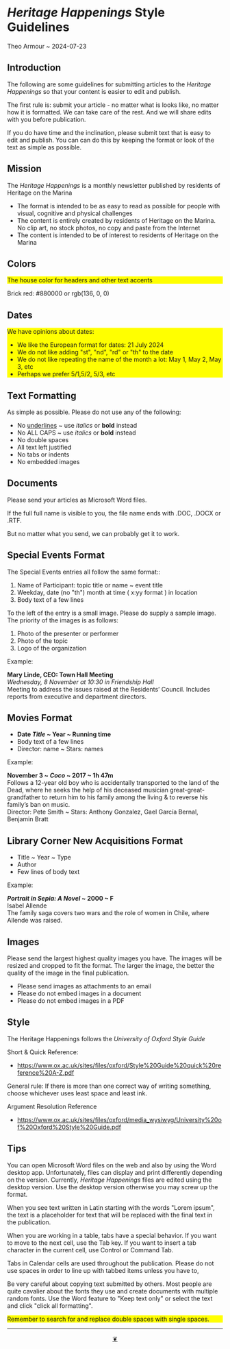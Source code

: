 # *Heritage Happenings* Style Guidelines

Theo Armour ~ 2024-07-23

## Introduction

The following are some guidelines for submitting articles to the *Heritage Happenings* so that your content is easier to edit and publish.

The first rule is: submit your article - no matter what is looks like, no matter how it is formatted. We can take care of the rest. And we will share edits with you before publication.

If you do have time and the inclination, please submit text that is easy to edit and publish. You can can do this by keeping the format or look of the text as simple as possible.

## Mission

The *Heritage Happenings* is a monthly newsletter published by residents of Heritage on the Marina

* The format is intended to be as easy to read as possible for people with visual, cognitive and physical challenges
* The content is entirely created by residents of Heritage on the Marina. No clip art, no stock photos, no copy and paste from the Internet
* The content is intended to be of interest to residents of Heritage on the Marina


## Colors

<section style="background-color: #ff0;">

The house color for headers and other text accents

</section>

Brick red: #880000 or rgb(136, 0, 0)


## Dates

<section style="background-color: #ff0;">

We have opinions about dates:

* We like the European format for dates: 21 July 2024
* We do not like adding "st", "nd", "rd" or "th" to the date
* We do not like repeating the name of the month a lot: May 1, May 2, May 3, etc
* Perhaps we prefer 5/1,5/2, 5/3, etc

</section>

## Text Formatting

As simple as possible. Please do not use any of the following:

* No <u>underlines</u> ~ use *italics* or **bold** instead
* No ALL CAPS ~ use *italics* or **bold** instead
* No   double   spaces
* All text left justified
* No tabs or indents
* No embedded images


## Documents

Please send your articles as Microsoft Word files.

If the full full name is visible to you, the file name ends with .DOC, .DOCX or .RTF.

But no matter what you send, we can probably get it to work.

## Special Events Format

The Special Events entries all follow the same format::

1. Name of Participant: topic title or name ~ event title
2. Weekday, date (no "th") month at time ( x:yy format ) in location
3. Body text of a few lines

To the left of the entry is a small image. Please do supply a sample image. The priority of the images is as follows:

1. Photo of the presenter or performer
2. Photo of the topic
3. Logo of the organization

Example:

**Mary Linde, CEO: Town Hall Meeting**<br>
_Wednesday, 8 November at 10:30 in Friendship Hall_<br>
Meeting to address the issues raised at the Residents’ Council. Includes reports from executive and department directors.


## Movies Format

* **Date  *Title* ~ Year ~ Running time**
* Body text of a few lines
* Director: name ~ Stars: names

Example:

**November 3 ~ *Coco* ~  2017 ~ 1h 47m**<br>
Follows a 12-year old boy who is accidentally transported to the land of the Dead, where he seeks the help of his deceased musician great-great-grandfather to return him to his family among the living & to reverse his family’s ban on music.<br>
Director: Pete Smith ~ Stars: Anthony Gonzalez, Gael García Bernal, Benjamin Bratt


## Library Corner New Acquisitions Format

* Title ~ Year ~ Type
* Author
* Few lines of body text

Example:

**_Portrait in Sepia: A Novel_ ~ 2000 ~ F**<br>
Isabel Allende<br>
The family saga covers two wars and the role of women in Chile, where Allende was raised.


## Images

Please send the largest highest quality images you have. The images will be resized and cropped to fit the format. The larger the image, the better the quality of the image in the final publication.

* Please send images as attachments to an email
* Please do not embed images in a document
* Please do not embed images in a PDF


## Style

The Heritage Happenings follows the *University of Oxford Style Guide*

Short & Quick Reference:

* https://www.ox.ac.uk/sites/files/oxford/Style%20Guide%20quick%20reference%20A-Z.pdf

General rule: If there is more than one correct way of writing something, choose whichever uses least space and least ink.

Argument Resolution Reference

* https://www.ox.ac.uk/sites/files/oxford/media_wysiwyg/University%20of%20Oxford%20Style%20Guide.pdf


## Tips

You can open Microsoft Word files on the web and also by using the Word desktop app. Unfortunately, files can display and print differently depending on the version. Currently, _Heritage Happenings_ files are edited using the desktop version. Use the desktop version otherwise you may screw up the format.

When you see text written in Latin starting with the words "Lorem ipsum", the text is a placeholder for text that will be replaced with the final text in the publication.

When you are working in a table, tabs have a special behavior. If you want to move to the next cell, use the Tab key. If you want to insert a tab character in the current cell, use Control or Command Tab.

Tabs in Calendar cells are used throughout the publication. Please do not use spaces in order to line up with tabbed items unless you have to,

Be very careful about copying text submitted by others. Most people are quite cavalier about the fonts they use and create documents with multiple random fonts. Use the Word feature to "Keep text only" or select the text and click "click all formatting".

<section style="background-color: #ff0;">

Remember to search for and replace double spaces with single spaces.

</section>

***

<center title="Hello! Click me to go up to the top" ><a class=aDingbat href=javascript:window.scrollTo(0,0);> ❦ </a></center>


